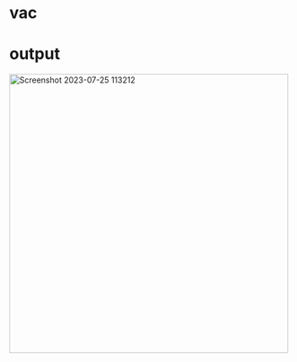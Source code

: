 # vac

# output
<img width="497" alt="Screenshot 2023-07-25 113212" src="https://github.com/AakashS-1420/vac/assets/140439086/cd9c0237-e8b7-4086-9e27-508ea44ac570">
